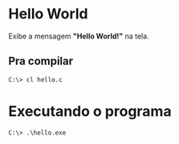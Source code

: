 # Hello World

Exibe a mensagem __"Hello World!"__ na tela.

## Pra compilar

```
C:\> cl hello.c
```

# Executando o programa

```
C:\> .\hello.exe
```